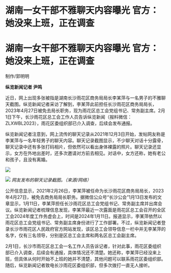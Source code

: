 # 湖南一女干部不雅聊天内容曝光 官方：她没来上班，正在调查

# 湖南一女干部不雅聊天内容曝光 官方：她没来上班，正在调查

制作/郭明明

**纵览新闻记者 尹鸣**

近日，网上出现多张被指是湖南长沙雨花区商务局局长李某萍与一名男子的不雅聊天截图。纵览新闻记者采访了解到，李某萍此前担任长沙雨花区商务局局长，2023年4月27日被免去局长职务，现为雨花区总工会党组书记、常务副主席。2月1日下午，长沙雨花区总工会工作人员告诉纵览新闻（报料微信：ZLXWBL2023），雨花区委组织部已介入调查，后续会发布通报。

纵览新闻记者注意到，网上流传的聊天记录从2021年12月3日开始，发帖网友称是李某萍与一名年轻男子的聊天内容。聊天记录截图显示，不少聊天对话十分露骨，聊天记录中还有多张打码相片，但依然可以看出身体裸露的照片。聊天记录还显示，女方在外地出差时，还多次邀请对方前去相见。对话中，女方还称，她有老公和孩子，且没有离婚。

![](https://inews.gtimg.com/om_bt/O3EdzDug2u4Q_726Omi6vnz7kRNQV_GirQrQlQwS_ZsMMAA/1000)

![](https://inews.gtimg.com/om_bt/O_Qzu6F4vgq2R-deQu2BcLqqoRWZlo4xcyGuS1IOkc0f4AA/1000)
_网友发布的聊天记录截图。（来源/网络）_

公开信息显示，2021年2月26日，李某萍被任命为长沙雨花区商务局局长，2023年4月27日，被免去商务局局长职务。据微信公众号“长沙公会”1月13日发布的文章显示，1月11日，李某萍担任长沙雨花区总工会党组书记、常务副主席并出席会议。纵览新闻记者梳理信息发现，李某萍最近一次露面是雨花区总工会召开的全区工会2024年度工作务虚会上，时间是2024年1月11日。报道显示，李某萍依然以雨花区总工会党组书记、常务副主席身份进行了工作部署。不过，纵览新闻记者登录长沙市雨花区人民政府官方网站发现，该区总工会领导信息一栏中并无李某萍的名字，仅有三名领导，分别是区总工会主席和两名区总工会副主席。

2月1日，长沙市雨花区总工会一名工作人员告诉记者，针对此事，雨花区委组织部已介入调查，后续会有通报，具体情况还不清楚。她还称，李某萍已经没来上班，但具体从何时开始不上班的她并不清楚，其他问题可以联系雨花区委组织部。随后，纵览新闻记者致电长沙雨花区委组织部，但多次拨打一直无人接听。

